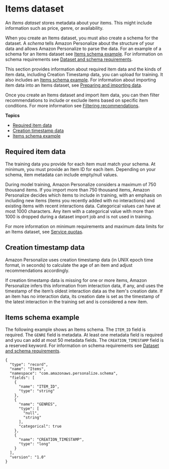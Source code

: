 # Items dataset<a name="items-datasets"></a>

 An *Items dataset* stores metadata about your items\. This might include information such as price, genre, or availability\. 

 When you create an Items dataset, you must also create a schema for the dataset\. A *schema* tells Amazon Personalize about the structure of your data and allows Amazon Personalize to parse the data\. For an example of a schema for an Items dataset see [Items schema example](#schema-examples-items)\.  For information on schema requirements see [Dataset and schema requirements](how-it-works-dataset-schema.md#dataset-requirements)\. 

 This section provides information about required item data and the kinds of item data, including Creation Timestamp data, you can upload for training\. It also includes an [Items schema example](#schema-examples-items)\. For information about importing item data into an Items dataset, see [Preparing and importing data](data-prep.md)\. 

 Once you create an Items dataset and import item data, you can then filter recommendations to include or exclude items based on specific item conditions\. For more information see [Filtering recommendations](filter.md)\. 

**Topics**
+ [Required item data](#item-dataset-requirements)
+ [Creation timestamp data](#creation-timestamp-data)
+ [Items schema example](#schema-examples-items)

## Required item data<a name="item-dataset-requirements"></a>

 The training data you provide for each item must match your schema\. At minimum, you must provide an Item ID for each item\. Depending on your schema, item metadata can include empty/null values\. 

During model training, Amazon Personalize considers a maximum of 750 thousand items\. If you import more than 750 thousand items, Amazon Personalize decides which items to include in training, with an emphasis on including new items \(items you recently added with no interactions\) and existing items with recent interactions data\. Categorical values can have at most 1000 characters\. Any item with a categorical value with more than 1000 is dropped during a dataset import job and is not used in training\.

 For more information on minimum requirements and maximum data limits for an Items dataset, see [Service quotas](limits.md#limits-table)\.

## Creation timestamp data<a name="creation-timestamp-data"></a>

Amazon Personalize uses creation timestamp data \(in UNIX epoch time format, in seconds\) to calculate the age of an item and adjust recommendations accordingly\.

If creation timestamp data is missing for one or more items, Amazon Personalize infers this information from interaction data, if any, and uses the timestamp of the item’s oldest interaction data as the item's creation date\. If an item has no interaction data, its creation date is set as the timestamp of the latest interaction in the training set and is considered a new item\. 

## Items schema example<a name="schema-examples-items"></a>

The following example shows an Items schema\. The `ITEM_ID` field is required\. The `GENRE` field is metadata\. At least one metadata field is required and you can add at most 50 metadata fields\. The `CREATION_TIMESTAMP` field is a reserved keyword\. For information on schema requirements see [Dataset and schema requirements](how-it-works-dataset-schema.md#dataset-requirements)\.

```
{
  "type": "record",
  "name": "Items",
  "namespace": "com.amazonaws.personalize.schema",
  "fields": [
    {
      "name": "ITEM_ID",
      "type": "string"
    },
    {
      "name": "GENRES",
      "type": [
        "null",
        "string"
      ],
      "categorical": true
    },
    {
      "name": "CREATION_TIMESTAMP",
      "type": "long"
    }
  ],
  "version": "1.0"
}
```